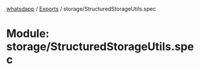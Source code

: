 [whatsdapp](../README.md) / [Exports](../modules.md) / storage/StructuredStorageUtils.spec

# Module: storage/StructuredStorageUtils.spec
